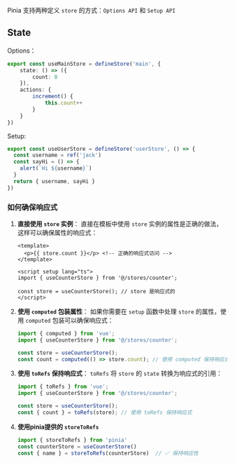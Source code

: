 Pinia 支持两种定义 `store` 的方式：`Options API` 和 `Setup API`

## State

Options：

```ts
export const useMainStore = defineStore('main', {
    state: () => ({
        count: 0
    }),
    actions: {
        increment() {
            this.count++
        }
    }
})
```

Setup:

```ts
export const useUserStore = defineStore('userStore', () => {
  const username = ref('jack')
  const sayHi = () => {
    alert(`Hi ${username}`)
  }
  return { username, sayHi }
})
```

### 如何确保响应式

1. **直接使用 `store` 实例**： 直接在模板中使用 `store` 实例的属性是正确的做法，这样可以确保属性的响应式：

   ```vue
   <template>
     <p>{{ store.count }}</p> <!-- 正确的响应式访问 -->
   </template>
   
   <script setup lang="ts">
   import { useCounterStore } from '@/stores/counter';
   
   const store = useCounterStore(); // store 是响应式的
   </script>
   ```

2. **使用 `computed` 包装属性**： 如果你需要在 `setup` 函数中处理 `store` 的属性，使用 `computed` 包装可以确保响应式：

   ```ts
   import { computed } from 'vue';
   import { useCounterStore } from '@/stores/counter';
   
   const store = useCounterStore();
   const count = computed(() => store.count); // 使用 computed 保持响应式
   ```

3. **使用 `toRefs` 保持响应式**： `toRefs` 将 `store` 的 `state` 转换为响应式的引用：

   ```ts
   import { toRefs } from 'vue';
   import { useCounterStore } from '@/stores/counter';
   
   const store = useCounterStore();
   const { count } = toRefs(store); // 使用 toRefs 保持响应式
   ```

4. **使用pinia提供的 `storeToRefs`**

   ```ts
   import { storeToRefs } from 'pinia'
   const counterStore = useCounterStore()
   const { name } = storeToRefs(counterStore)  // ✅ 保持响应性
   ```

   